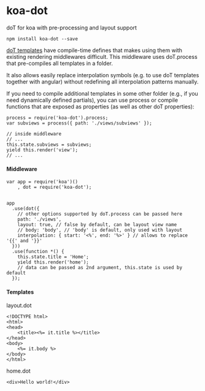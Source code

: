 # koa-dot
doT for koa with pre-processing and layout support

```
npm install koa-dot --save
```

[doT templates](http://olado.github.io/doT/) have compile-time defines that makes using them with existing rendering middlewares difficult. This middleware uses doT.process that pre-compiles all templates in a folder.

It also allows easily replace interpolation symbols (e.g. to use doT templates together with angular) without redefining all interpolation patterns manually.

If you need to compile additional templates in some other folder (e.g., if you need dynamically defined partials), you can use process or compile functions that are exposed as properties (as well as other doT properties):

```
process = require('koa-dot').process;
var subviews = process({ path: './views/subviews' });

// inside middleware
// ...
this.state.subviews = subviews;
yield this.render('view');
// ...
```

#### Middleware

```
var app = require('koa')()
    , dot = require('koa-dot');


app
  .use(dot({
    // other options supported by doT.process can be passed here
    path: './views',
    layout: true, // false by default, can be layout view name
    // body: 'body', // 'body' is default, only used with layout
    interpolation: { start: '<%', end: '%>' } // allows to replace '{{' and '}}'
  }))
  .use(function *() {
    this.state.title = 'Home';
    yield this.render('home');
    // data can be passed as 2nd argument, this.state is used by default
  });
```

#### Templates

layout.dot

```
<!DOCTYPE html>
<html>
<head>
    <title><%= it.title %></title>
</head>
<body>
    <%= it.body %>
</body>
</html>
```

home.dot

```
<div>Hello world!</div>
```
